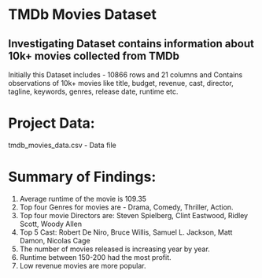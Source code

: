 # TMDb Movies Dataset
## Investigating Dataset contains information about 10k+ movies collected from TMDb



Initially this Dataset includes - 10866 rows and 21 columns and Contains observations of 10k+ movies like title, budget, revenue, cast, director, tagline, keywords, genres, release date, runtime etc.

# Project Data:

tmdb_movies_data.csv - Data file

# Summary of Findings:

1. Average runtime of the movie is 109.35
2. Top four Genres for movies are - Drama, Comedy, Thriller, Action.
3. Top four movie Directors are: Steven Spielberg, Clint Eastwood, Ridley Scott, Woody Allen
4. Top 5 Cast: Robert De Niro, Bruce Willis, Samuel L. Jackson, Matt Damon, Nicolas Cage
5. The number of movies released is increasing year by year.
6. Runtime between 150-200 had the most profit.
7. Low revenue movies are more popular.
